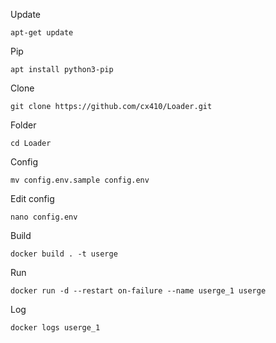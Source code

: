 Update
```
apt-get update
```
Pip
```
apt install python3-pip
```
Clone
```
git clone https://github.com/cx410/Loader.git
```
Folder
```
cd Loader
````
Config
```
mv config.env.sample config.env
```
Edit config
```
nano config.env
```
Build
```
docker build . -t userge
```
Run
```
docker run -d --restart on-failure --name userge_1 userge
```
Log
```
docker logs userge_1
```
